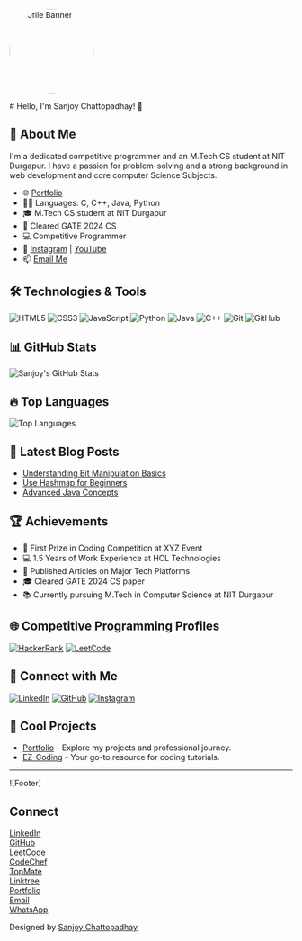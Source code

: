 <!-- Profile Banner -->
<p align="left">
  <img src="https://sanjoy-chattopadhay.github.io/EZ-Coding/dp2.png" alt="Profile Banner" width="150" height="150" style="border-radius: 50%;">
</p>
# Hello, I'm Sanjoy Chattopadhay! 👋

## 🌟 About Me
I'm a dedicated competitive programmer and an M.Tech CS student at NIT Durgapur. I have a passion for problem-solving and a strong background in web development and core computer Science Subjects.

- 🌐 [Portfolio](https://sanjoy-chattopadhay.github.io/portfolio/)
- 👨‍🏫 Languages: C, C++, Java, Python
- 🎓 M.Tech CS student at NIT Durgapur
- 🎯 Cleared GATE 2024 CS 
- 💻 Competitive Programmer
- 🎥 [Instagram](https://www.instagram.com/sanjoy_chattopadhyay_/) | [YouTube](https://youtube.com)
- 📫 [Email Me](mailto:chatterjeesanjoy347@gmail.com)

## 🛠️ Technologies & Tools
![HTML5](https://img.shields.io/badge/-HTML5-E34F26?style=flat-square&logo=html5&logoColor=white)
![CSS3](https://img.shields.io/badge/-CSS3-1572B6?style=flat-square&logo=css3)
![JavaScript](https://img.shields.io/badge/-JavaScript-F7DF1E?style=flat-square&logo=javascript&logoColor=black)
![Python](https://img.shields.io/badge/-Python-3776AB?style=flat-square&logo=python&logoColor=white)
![Java](https://img.shields.io/badge/-Java-007396?style=flat-square&logo=java&logoColor=white)
![C++](https://img.shields.io/badge/-C++-00599C?style=flat-square&logo=cplusplus&logoColor=white)
![Git](https://img.shields.io/badge/-Git-F05032?style=flat-square&logo=git&logoColor=white)
![GitHub](https://img.shields.io/badge/-GitHub-181717?style=flat-square&logo=github)

## 📊 GitHub Stats
![Sanjoy's GitHub Stats](https://github-readme-stats.vercel.app/api?username=Sanjoy-Chattopadhay&show_icons=true&theme=radical)

## 🔥 Top Languages
![Top Languages](https://github-readme-stats.vercel.app/api/top-langs/?username=Sanjoy-Chattopadhay&layout=compact&theme=radical)

## 📘 Latest Blog Posts
<!-- BLOG-POST-LIST:START -->
- [Understanding Bit Manipulation Basics](https://sanjoy-chattopadhay.github.io/EZ-Coding/post1.html)
- [Use Hashmap for Beginners](https://sanjoy-chattopadhay.github.io/EZ-Coding/post6.html)
- [Advanced Java Concepts](https://sanjoy-chattopadhay.github.io/EZ-Coding/post3.html)
<!-- BLOG-POST-LIST:END -->

## 🏆 Achievements
- 🥇 First Prize in Coding Competition at XYZ Event
- 💻 1.5 Years of Work Experience at HCL Technologies
- 📜 Published Articles on Major Tech Platforms
- 🎓 Cleared GATE 2024 CS paper
- 📚 Currently pursuing M.Tech in Computer Science at NIT Durgapur

## 🌐 Competitive Programming Profiles
[![HackerRank](https://img.shields.io/badge/-HackerRank-2EC866?style=flat-square&logo=hackerrank&logoColor=white)](https://www.hackerrank.com/profile/sanjoy_chatterj1)
[![LeetCode](https://img.shields.io/badge/-LeetCode-FFA116?style=flat-square&logo=leetcode&logoColor=white)](https://leetcode.com/u/I_am_Sanjoy/)

## 🔗 Connect with Me
[![LinkedIn](https://img.shields.io/badge/LinkedIn-SanjoyChattopadhay-blue?style=for-the-badge&logo=linkedin)](https://www.linkedin.com/in/sanjoy-chattopadhyay-390b3a1a6/)
[![GitHub](https://img.shields.io/badge/GitHub-SanjoyChattopadhay-black?style=for-the-badge&logo=github)](https://github.com/Sanjoy-Chattopadhay)
[![Instagram](https://img.shields.io/badge/Instagram-@yourhandle-purple?style=for-the-badge&logo=instagram)](https://www.instagram.com/sanjoy_chattopadhyay_/)

## 🎨 Cool Projects
- [Portfolio](https://sanjoy-chattopadhay.github.io/portfolio/) - Explore my projects and professional journey.
- [EZ-Coding](https://sanjoy-chattopadhay.github.io/EZ-Coding/) - Your go-to resource for coding tutorials.

---

![Footer]
<footer>
            <h2>Connect</h2>
            <div class="footer-links">
                <div>
                    <a href="https://www.linkedin.com/in/sanjoy-chattopadhyay-390b3a1a6/" target="_blank" title="LinkedIn">
                        <i class="fab fa-linkedin"></i>
                        LinkedIn
                    </a>
                </div>
                <div>
                    <a href="https://github.com/sanjoy-chattopadhay" target="_blank" title="GitHub">
                        <i class="fab fa-github"></i>
                        GitHub
                    </a>
                </div>
                <div>
                    <a href="https://leetcode.com/u/I_am_Sanjoy/" target="_blank" title="LeetCode">
                        <i class="fa-duotone fa-solid fa-code"></i>
                        LeetCode
                    </a>
                </div>
                <div>
                    <a href="https://www.codechef.com/users/i_am_sanjoy" target="_blank" title="CodeChef">
                        <i class="fa-solid fa-chess-rook"></i>
                        CodeChef
                    </a>
                </div>
                <div>
                    <a href="https://topmate.io/sanjoy_chattopadhyay/" target="_blank" title="TopMate">
                        <i class="fa-solid fa-handshake"></i>
                        TopMate
                    </a>
                </div>
                <div>
                    <a href="https://linktr.ee/Sanjoy_Chattopadhyay" target="_blank" title="Linktree">
                        <i class="fas fa-link"></i>
                        Linktree
                    </a>
                </div>
                <div>
                    <a href="https://sanjoy-chattopadhay.github.io/portfolio/" target="_blank" title="Portfolio">
                        <i class="fas fa-briefcase"></i>
                        Portfolio
                    </a>
                </div>
                <div>
                    <a href="mailto:chatterjeesanjoy347@gmail.com" title="Email">
                        <i class="fas fa-envelope"></i>
                        Email
                    </a>
                </div>
                <div>
                    <a href="https://wa.me/7699111052" title="WhatsApp">
                        <i class="fab fa-whatsapp"></i>
                        WhatsApp
                    </a>
                </div>
            </div>
            <div class="footer-credit">
                <p>Designed by <a href="https://sanjoy-chattopadhay.github.io/portfolio/" target="_blank">Sanjoy Chattopadhay</a></p>
            </div>
        </footer>
